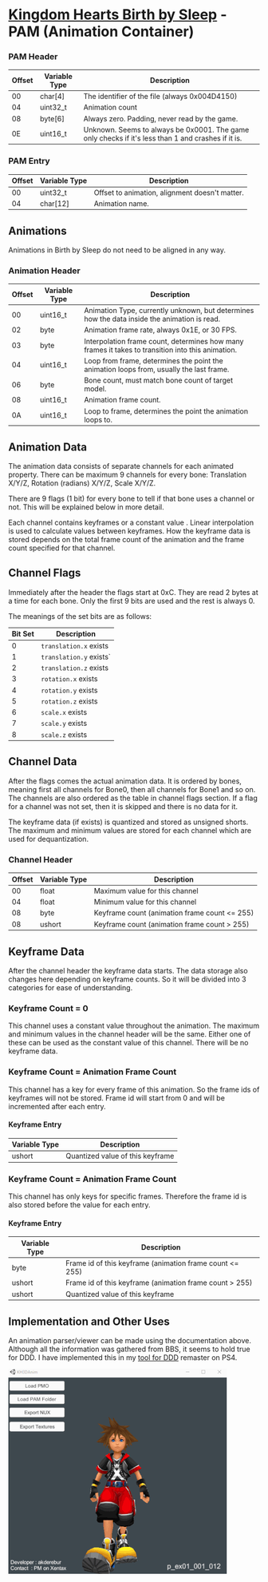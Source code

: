 # [Kingdom Hearts Birth by Sleep](index.md) - PAM (Animation Container)

### PAM Header

| Offset | Variable Type | Description |
|--------|---------------|-------------|
| 00 | char[4] | The identifier of the file (always 0x004D4150) |
| 04 | uint32_t | Animation count|
| 08 | byte[6] | Always zero. Padding, never read by the game.|
| 0E | uint16_t  | Unknown. Seems to always be 0x0001. The game only checks if it's less than 1 and crashes if it is.|

### PAM Entry

| Offset | Variable Type | Description |
|--------|---------------|-------------|
| 00 | uint32_t | Offset to animation, alignment doesn't matter.|
| 04 | char[12] | Animation name.|

## Animations
Animations in Birth by Sleep do not need to be aligned in any way.

### Animation Header

| Offset | Variable Type | Description |
|--------|---------------|-------------|
| 00 | uint16_t  | Animation Type, currently unknown, but determines how the data inside the animation is read.|
| 02 | byte | Animation frame rate, always 0x1E, or 30 FPS.|
| 03 | byte | Interpolation frame count, determines how many frames it takes to transition into this animation.|
| 04 | uint16_t | Loop from frame, determines the point the animation loops from, usually the last frame.|
| 06 | byte | Bone count, must match bone count of target model.|
| 08 | uint16_t | Animation frame count.|
| 0A | uint16_t | Loop to frame, determines the point the animation loops to.|

## Animation Data
The animation data consists of separate channels for each animated property. There can be maximum 9 channels for every bone: Translation X/Y/Z, Rotation (radians) X/Y/Z, Scale X/Y/Z.

There are 9 flags (1 bit) for every bone to tell if that bone uses a channel or not. This will be explained below in more detail.

Each channel contains keyframes or a constant value . Linear interpolation is used to calculate values between keyframes. How the keyframe data is stored depends on the total frame count of the animation and the frame count specified for that channel.

## Channel Flags

Immediately after the header the flags start at 0xC. They are read 2 bytes at a time for each bone. Only the first 9 bits are used and the rest is always 0.

The meanings of the set bits are as follows:

| Bit Set | Description
|---------|---------------
| 0       | `translation.x` exists
| 1       | `translation.y` exists`
| 2       | `translation.z` exists
| 3       | `rotation.x` exists
| 4       | `rotation.y` exists
| 5       | `rotation.z` exists
| 6       | `scale.x` exists
| 7       | `scale.y` exists
| 8       | `scale.z` exists

## Channel Data
After the flags comes the actual animation data. It is ordered by bones, meaning first all channels for Bone0, then all channels for Bone1 and so on. The channels are also ordered as the table in channel flags section. If a flag for a channel was not set, then it is skipped and there is no data for it.

The keyframe data (if exists) is quantized and stored as unsigned shorts. The maximum and minimum values are stored for each channel which are used for dequantization.

### Channel Header

| Offset | Variable Type | Description |
|--------|---------------|-------------|
| 00 | float  | Maximum value for this channel|
| 04 | float  | Minimum value for this channel|
| 08 | byte   | Keyframe count (animation frame count <= 255) |
| 08 | ushort | Keyframe count (animation frame count > 255) |

## Keyframe Data
After the channel header the keyframe data starts. The data storage also changes here depending on keyframe counts. So it will be divided into 3 categories for ease of understanding.

### Keyframe Count = 0
This channel uses a constant value throughout the animation. The maximum and minimum values in the channel header will be the same. Either one of these can be used as the constant value of this channel. There will be no keyframe data.

### Keyframe Count = Animation Frame Count
This channel has a key for every frame of this animation. So the frame ids of keyframes will not be stored. Frame id will start from 0 and will be incremented after each entry.

#### Keyframe Entry

| Variable Type | Description |
|---------------|-------------|
| ushort | Quantized value of this keyframe|

### Keyframe Count = Animation Frame Count
This channel has only keys for specific frames. Therefore the frame id is also stored before the value for each entry.

#### Keyframe Entry

| Variable Type | Description |
|---------------|-------------|
| byte   | Frame id of this keyframe (animation frame count <= 255)|
| ushort | Frame id of this keyframe (animation frame count > 255)|
| ushort | Quantized value of this keyframe|

## Implementation and Other Uses
An animation parser/viewer can be made using the documentation above. Although all the information was gathered from BBS, it seems to hold true for DDD. I have implemented this in my [tool for DDD](https://forum.xentax.com/viewtopic.php?p=169270&sid=51dbc614987b03be478bbcb5b90665a4#p169270) remaster on PS4.

![image](./images/sora_anim.gif)
